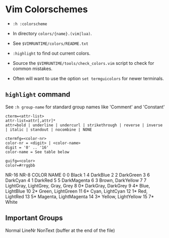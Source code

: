 # Vim Colorschemes

- `:h :colorscheme`

- In directory `colors/{name}.(vim|lua)`.
- See `$VIMRUNTIME/colors/README.txt`

- `:highlight` to find out current colors.

- Source the `$VIMRUNTIME/tools/check_colors.vim` script to check for common mistakes.

- Often will want to use the option `set termguicolors` for newer terminals.

## `highlight` command

See `:h group-name` for standard group names like 'Comment' and 'Constant'

```
cterm=<attr-list>
attr-list=attr[,attr]*
attr=bold | underline | undercurl | strikethrough | reverse | inverse | italic | standout | nocombine | NONE

ctermfg=<color-nr>
color-nr = <digit> | <color-name>
digit = '0' .. '16'
color-name = See table below

guifg=<color>
color=#rrggbb
```

NR-16   NR-8    COLOR NAME
0	      0	      Black
1	      4	      DarkBlue
2	      2	      DarkGreen
3	      6	      DarkCyan
4	      1	      DarkRed
5	      5	      DarkMagenta
6	      3	      Brown, DarkYellow
7	      7	      LightGray, LightGrey, Gray, Grey
8	      0\*	    DarkGray, DarkGrey
9	      4\*	    Blue, LightBlue
10	    2\*	    Green, LightGreen
11	    6\*	    Cyan, LightCyan
12	    1\*	    Red, LightRed
13	    5\*	    Magenta, LightMagenta
14	    3\*	    Yellow, LightYellow
15	    7\*	    White


## Important Groups

Normal
LineNr
NonText (buffer at the end of the file)
